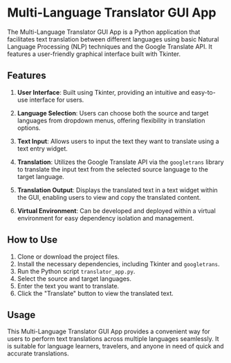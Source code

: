 # Multi-Language Translator GUI App

The Multi-Language Translator GUI App is a Python application that facilitates text translation between different languages using basic Natural Language Processing (NLP) techniques and the Google Translate API. It features a user-friendly graphical interface built with Tkinter.

## Features

1. **User Interface**: Built using Tkinter, providing an intuitive and easy-to-use interface for users.

2. **Language Selection**: Users can choose both the source and target languages from dropdown menus, offering flexibility in translation options.

3. **Text Input**: Allows users to input the text they want to translate using a text entry widget.

4. **Translation**: Utilizes the Google Translate API via the `googletrans` library to translate the input text from the selected source language to the target language.

5. **Translation Output**: Displays the translated text in a text widget within the GUI, enabling users to view and copy the translated content.

6. **Virtual Environment**: Can be developed and deployed within a virtual environment for easy dependency isolation and management.

## How to Use

1. Clone or download the project files.
2. Install the necessary dependencies, including Tkinter and `googletrans`.
3. Run the Python script `translator_app.py`.
4. Select the source and target languages.
5. Enter the text you want to translate.
6. Click the "Translate" button to view the translated text.

## Usage

This Multi-Language Translator GUI App provides a convenient way for users to perform text translations across multiple languages seamlessly. It is suitable for language learners, travelers, and anyone in need of quick and accurate translations.

